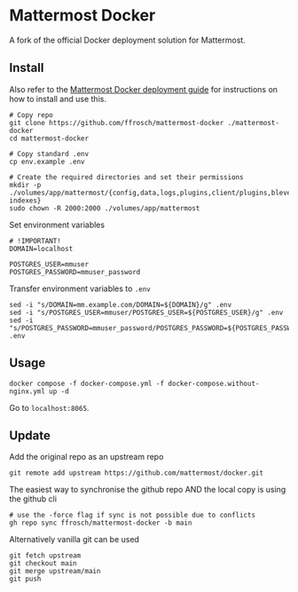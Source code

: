 # Mattermost Docker
A fork of the official Docker deployment solution for Mattermost.

## Install

Also refer to the [Mattermost Docker deployment guide](https://docs.mattermost.com/install/install-docker.html) for instructions on how to install and use this.


```shell
# Copy repo
git clone https://github.com/ffrosch/mattermost-docker ./mattermost-docker
cd mattermost-docker

# Copy standard .env
cp env.example .env

# Create the required directories and set their permissions
mkdir -p ./volumes/app/mattermost/{config,data,logs,plugins,client/plugins,bleve-indexes}
sudo chown -R 2000:2000 ./volumes/app/mattermost
```

Set environment variables

```shell
# !IMPORTANT!
DOMAIN=localhost

POSTGRES_USER=mmuser
POSTGRES_PASSWORD=mmuser_password
```

Transfer environment variables to `.env`

```shell
sed -i "s/DOMAIN=mm.example.com/DOMAIN=${DOMAIN}/g" .env
sed -i "s/POSTGRES_USER=mmuser/POSTGRES_USER=${POSTGRES_USER}/g" .env
sed -i "s/POSTGRES_PASSWORD=mmuser_password/POSTGRES_PASSWORD=${POSTGRES_PASSWORD}/g" .env
```

## Usage

```shell
docker compose -f docker-compose.yml -f docker-compose.without-nginx.yml up -d
```

Go to `localhost:8065`.

## Update

Add the original repo as an upstream repo

```shell
git remote add upstream https://github.com/mattermost/docker.git
```

The easiest way to synchronise the github repo AND the local copy is using the github cli

```shell
# use the -force flag if sync is not possible due to conflicts
gh repo sync ffrosch/mattermost-docker -b main
```

Alternatively vanilla git can be used

```shell
git fetch upstream
git checkout main
git merge upstream/main
git push
```
